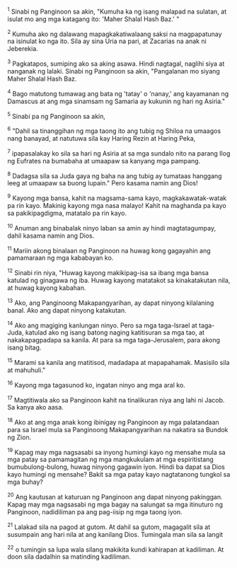 <sup>1</sup>
Sinabi ng Panginoon sa akin, "Kumuha ka ng isang malapad na sulatan, at isulat mo ang mga katagang ito: 'Maher Shalal Hash Baz.' " 

<sup>2</sup>
Kumuha ako ng dalawang mapagkakatiwalaang saksi na magpapatunay na isinulat ko nga ito. Sila ay sina Uria na pari, at Zacarias na anak ni Jeberekia. 

<sup>3</sup>
Pagkatapos, sumiping ako sa aking asawa. Hindi nagtagal, naglihi siya at nanganak ng lalaki. Sinabi ng Panginoon sa akin, "Pangalanan mo siyang Maher Shalal Hash Baz. 

<sup>4</sup>
Bago matutong tumawag ang bata ng 'tatay' o 'nanay,' ang kayamanan ng Damascus at ang mga sinamsam ng Samaria ay kukunin ng hari ng Asiria." 

<sup>5</sup>
Sinabi pa ng Panginoon sa akin, 

<sup>6</sup>
"Dahil sa tinanggihan ng mga taong ito ang tubig ng Shiloa na umaagos nang banayad, at natutuwa sila kay Haring Rezin at Haring Peka, 

<sup>7</sup>
ipapasalakay ko sila sa hari ng Asiria at sa mga sundalo nito na parang Ilog ng Eufrates na bumabaha at umaapaw sa kanyang mga pampang. 

<sup>8</sup>
Dadagsa sila sa Juda gaya ng baha na ang tubig ay tumataas hanggang leeg at umaapaw sa buong lupain." Pero kasama namin ang Dios! 

<sup>9</sup>
Kayong mga bansa, kahit na magsama-sama kayo, magkakawatak-watak pa rin kayo. Makinig kayong mga nasa malayo! Kahit na maghanda pa kayo sa pakikipagdigma, matatalo pa rin kayo. 

<sup>10</sup>
Anuman ang binabalak ninyo laban sa amin ay hindi magtatagumpay, dahil kasama namin ang Dios.

<sup>11</sup>
Mariin akong binalaan ng Panginoon na huwag kong gagayahin ang pamamaraan ng mga kababayan ko. 

<sup>12</sup>
Sinabi rin niya, "Huwag kayong makikipag-isa sa ibang mga bansa katulad ng ginagawa ng iba. Huwag kayong matatakot sa kinakatakutan nila, at huwag kayong kabahan. 

<sup>13</sup>
Ako, ang Panginoong Makapangyarihan, ay dapat ninyong kilalaning banal. Ako ang dapat ninyong katakutan. 

<sup>14</sup>
Ako ang magiging kanlungan ninyo. Pero sa mga taga-Israel at taga-Juda, katulad ako ng isang batong naging katitisuran sa mga tao, at nakakapagpadapa sa kanila. At para sa mga taga-Jerusalem, para akong isang bitag. 

<sup>15</sup>
Marami sa kanila ang matitisod, madadapa at mapapahamak. Masisilo sila at mahuhuli." 

<sup>16</sup>
Kayong mga tagasunod ko, ingatan ninyo ang mga aral ko. 

<sup>17</sup>
Magtitiwala ako sa Panginoon kahit na tinalikuran niya ang lahi ni Jacob. Sa kanya ako aasa. 

<sup>18</sup>
Ako at ang mga anak kong ibinigay ng Panginoon ay mga palatandaan para sa Israel mula sa Panginoong Makapangyarihan na nakatira sa Bundok ng Zion. 

<sup>19</sup>
Kapag may mga nagsasabi sa inyong humingi kayo ng mensahe mula sa mga patay sa pamamagitan ng mga mangkukulam at mga espiritistang bumubulong-bulong, huwag ninyong gagawin iyon. Hindi ba dapat sa Dios kayo humingi ng mensahe? Bakit sa mga patay kayo nagtatanong tungkol sa mga buhay? 

<sup>20</sup>
Ang kautusan at katuruan ng Panginoon ang dapat ninyong pakinggan. Kapag may mga nagsasabi ng mga bagay na salungat sa mga itinuturo ng Panginoon, nadidiliman pa ang pag-iisip ng mga taong iyon. 

<sup>21</sup>
Lalakad sila na pagod at gutom. At dahil sa gutom, magagalit sila at susumpain ang hari nila at ang kanilang Dios. Tumingala man sila sa langit 

<sup>22</sup>
o tumingin sa lupa wala silang makikita kundi kahirapan at kadiliman. At doon sila dadalhin sa matinding kadiliman.